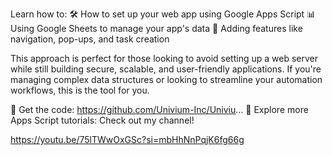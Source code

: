Learn how to:
🛠️ How to set up your web app using Google Apps Script
📊 Using Google Sheets to manage your app's data
🚀 Adding features like navigation, pop-ups, and task creation

This approach is perfect for those looking to avoid setting up a web server while still building secure, scalable, and user-friendly applications. If you're managing complex data structures or looking to streamline your automation workflows, this is the tool for you.

📂 Get the code: https://github.com/Univium-Inc/Univiu...
🎥 Explore more Apps Script tutorials: Check out my channel!

https://youtu.be/75lTWwOxGSc?si=mbHhNnPqjK6fg66g
